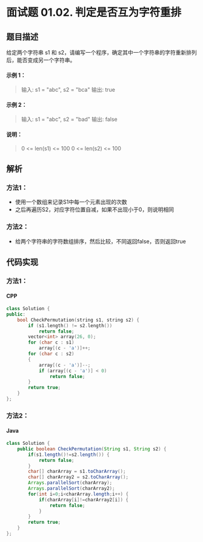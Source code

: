 # 面试题 01.02. 判定是否互为字符重排

## 题目描述
给定两个字符串 s1 和 s2，请编写一个程序，确定其中一个字符串的字符重新排列后，能否变成另一个字符串。

#### 示例 1：
> 输入: s1 = "abc", s2 = "bca"
> 输出: true 

#### 示例 2：
> 输入: s1 = "abc", s2 = "bad"
> 输出: false

#### 说明：
> 0 <= len(s1) <= 100
> 0 <= len(s2) <= 100


## 解析
### 方法1：
- 使用一个数组来记录S1中每一个元素出现的次数
- 之后再遍历S2，对应字符位置自减，如果不出现小于0，则说明相同
### 方法2：
- 给两个字符串的字符数组排序，然后比较，不同返回false，否则返回true

## 代码实现
### 方法1：
#### CPP
```C++
class Solution {
public:
    bool CheckPermutation(string s1, string s2) {
        if (s1.length() != s2.length())
            return false;
        vector<int> array(26, 0);
        for (char c : s1)
            array[(c - 'a')]++;
        for (char c : s2)
        {
            array[(c - 'a')]--;
            if (array[(c - 'a')] < 0)
                return false;
        }
        return true;
    }
};
```
### 方法2：
#### Java
```Java
class Solution {
    public boolean CheckPermutation(String s1, String s2) {
        if(s1.length()!=s2.length()) {
			return false;
		}
		char[] charArray = s1.toCharArray();
		char[] charArray2 = s2.toCharArray();
		Arrays.parallelSort(charArray);
		Arrays.parallelSort(charArray2);
		for(int i=0;i<charArray.length;i++) {
			if(charArray[i]!=charArray2[i]) {
				return false;
			}
		}
		return true;
    }
};
```